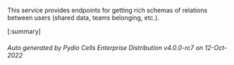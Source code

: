 






This service provides endpoints for getting rich schemas of relations between users (shared data, teams belonging, etc.).

[:summary]

###### Auto generated by Pydio Cells Enterprise Distribution v4.0.0-rc7 on 12-Oct-2022
